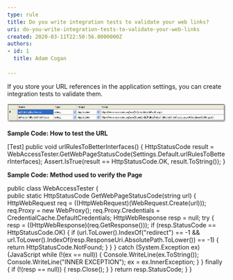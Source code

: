 ```yaml
---
type: rule
title: Do you write integration tests to validate your web links?
uri: do-you-write-integration-tests-to-validate-your-web-links
created: 2020-03-11T22:50:56.0000000Z
authors:
- id: 1
  title: Adam Cogan

---
```


If you store your URL references in the application settings, you can create integration tests to validate them.
 
![ URL for link stored in application settings](testURLSettings.gif)

**Sample Code: How to test the URL**

[Test]
 public void urlRulesToBetterInterfaces()
 {
 HttpStatusCode result = WebAccessTester.GetWebPageStatusCode(Settings.Default.urlRulesToBetterInterfaces);
 Assert.IsTrue(result == HttpStatusCode.OK, result.ToString());
 }

**Sample Code: Method used to verify the Page**

public class WebAccessTester
 {     
 public static HttpStatusCode GetWebPageStatusCode(string url)
 {
 HttpWebRequest req = ((HttpWebRequest)(WebRequest.Create(url)));
 req.Proxy = new WebProxy();
 req.Proxy.Credentials = CredentialCache.DefaultCredentials;
 HttpWebResponse resp = null;
 try
 {
 resp = ((HttpWebResponse)(req.GetResponse()));
 if (resp.StatusCode == HttpStatusCode.OK)
 {
 if (url.ToLower().IndexOf("redirect") == -1 && url.ToLower().IndexOf(resp.ResponseUri.AbsolutePath.ToLower()) == -1)
 {
 return HttpStatusCode.NotFound;
 }
 }
 }
 catch (System.Exception ex)
 {JavaScript
 while (!(ex == null))
 {
 Console.WriteLine(ex.ToString());
 Console.WriteLine("INNER EXCEPTION");
 ex = ex.InnerException;
 }
 }
 finally
 {
 if (!(resp == null))
 {
 resp.Close();
 }
 }
 return resp.StatusCode;
 }
 }
